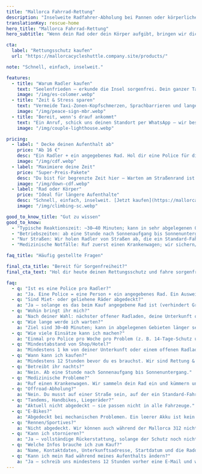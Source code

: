```yaml
---
title: "Mallorca Fahrrad-Rettung"
description: "Inselweite Radfahrer-Abholung bei Pannen oder körperlichen Problemen. Einfach. Schnell. Zuverlässig."
translationKey: rescue-home
hero_title: "Mallorca Fahrrad-Rettung"
hero_subtitle: "Wenn dein Rad oder dein Körper aufgibt, bringen wir dich dahin, wo du hin musst."

cta:
  label: "Rettungsschutz kaufen"
  url: "https://mallorcacycleshuttle.company.site/products/"

note: "Schnell, einfach, inselweit."

features:
  - title: "Warum Radler kaufen"
    text: "Seelenfrieden – erkunde die Insel sorgenfrei. Dein ganzer Tag ist nicht ruiniert – auch nicht der deiner Gruppe."
    image: "/img/es-colomer.webp"
  - title: "Zeit & Stress sparen"
    text: "Vermeide Taxi-Zonen-Kopfschmerzen, Sprachbarrieren und langes Warten am Straßenrand."
    image: "/img/peace-sign-mbr.webp"
  - title: "Bereit, wenn's drauf ankommt"
    text: "Ein Anruf, schick uns deinen Standort per WhatsApp – wir bestätigen und senden eine Fahrzeug-ETA."
    image: "/img/couple-lighthouse.webp"

pricing:
  - label: " Decke deinen Aufenthalt ab"
    price: "Ab 16 €"
    desc: "Ein Radler + ein angegebenes Rad. Hol dir eine Police für dich und deine Mitfahrer."
    image: "/img/cdf.webp"
  - label: "Maximiere deine Zeit"
    price: "Super-Preis-Pakete"
    desc: "Du bist für begrenzte Zeit hier – Warten am Straßenrand ist wohl nicht die beste Art, deinen Tag zu verbringen!"
    image: "/img/down-cdf.webp"
  - label: "Rad oder Körper"
    price: "Ideal für längere Aufenthalte"
    desc: "Schnell, einfach, inselweit. [Jetzt kaufen](https://mallorcacycleshuttle.company.site/products/)"
    image: "/img/climbing-sc.webp"

good_to_know_title: "Gut zu wissen"
good_to_know:
  - "Typische Reaktionszeit: ~30–40 Minuten; kann in sehr abgelegenen Orten wie Port de Sa Calobra während der Frühlings-Hauptverkehrszeit länger dauern."
  - "Betriebszeiten: ab eine Stunde nach Sonnenaufgang bis Sonnenuntergang."
  - "Nur Straßen: Wir holen Radler von Straßen ab, die ein Standard-Fahrzeug (kein 4×4) erreichen kann."
  - "Medizinische Notfälle: Ruf zuerst einen Krankenwagen; wir sichern/transportieren dein Rad (Räder passen nicht in Krankenwagen)."

faq_title: "Häufig gestellte Fragen"

final_cta_title: "Bereit für Sorgenfreiheit?"
final_cta_text: "Hol dir heute deinen Rettungsschutz und fahre sorgenfrei auf Mallorca"

faq:
  - q: "Ist es eine Police pro Radler?"
    a: "Ja. Eine Police = eine Person + ein angegebenes Rad. Ein Ausweis kann angefordert werden, um zu verhindern, dass eine Gruppe versucht, alle mit einer Police abzudecken."
  - q: "Sind Miet- oder geliehene Räder abgedeckt?"
    a: "Ja – solange es das beim Kauf angegebene Rad ist (verhindert Gruppen-Missbrauch)."
  - q: "Wohin bringt ihr mich?"
    a: "Nach deiner Wahl: nächster offener Radladen, deine Unterkunft oder deine Vermietstation."
  - q: "Wie lange werde ich warten?"
    a: "Ziel sind 30–40 Minuten; kann in abgelegenen Gebieten länger sein (z. B. Port de Sa Calobra an sehr stark frequentierten Tagen). Wir haben Fahrzeuge über die gesamte Insel und können zusätzliche Unterstützung herbeiholen."
  - q: "Wie viele Einsätze kann ich machen?"
    a: "Einmal pro Police pro Woche pro Problem (z. B. 14-Tage-Schutz umfasst zwei Einsätze für dasselbe Problem). Verschiedene Probleme sind nicht begrenzt, aber Missbrauch kann zur Stornierung und Rückerstattung des ungenutzten Teils führen."
  - q: "Mindestabstand von Shop/Hotel?"
    a: "Mindestens 1 km von deiner Unterkunft oder einem offenen Radladen."
  - q: "Wann kann ich kaufen?"
    a: "Mindestens 12 Stunden bevor du es brauchst. Wir sind Rettung & Bergung, kein Taxi."
  - q: "Betreibt ihr nachts?"
    a: "Nein. Ab eine Stunde nach Sonnenaufgang bis Sonnenuntergang."
  - q: "Medizinische Probleme?"
    a: "Ruf einen Krankenwagen. Wir sammeln dein Rad ein und kümmern uns darum, aber wir sind keine Mediziner."
  - q: "Offroad-Abholung?"
    a: "Nein. Du musst auf einer Straße sein, auf der ein Standard-Fahrzeug (kein 4×4) fahren kann."
  - q: "Tandems, Handbikes, Liegeräder?"
    a: "Aktuell nicht abgedeckt – sie passen nicht in alle Fahrzeuge."
  - q: "E-Bikes?"
    a: "Abgedeckt bei mechanischen Problemen. Ein leerer Akku ist kein Rettungsgrund; bitte verwalte das Aufladen – betrachte es als Lernerfahrung."
  - q: "Rennen/Sportives?"
    a: "Nicht abgedeckt. Wir können auch während der Mallorca 312 nicht operieren, wo Straßensperrungen sind."
  - q: "Kann ich stornieren?"
    a: "Ja – vollständige Rückerstattung, solange der Schutz noch nicht begonnen hat."
  - q: "Welche Infos brauche ich zum Kauf?"
    a: "Name, Kontaktdaten, Unterkunftsadresse, Startdatum und die Raddaten."
  - q: "Kann ich mein Rad während meines Aufenthalts ändern?"
    a: "Ja – schreib uns mindestens 12 Stunden vorher eine E-Mail und wir aktualisieren die Police."
---
```

